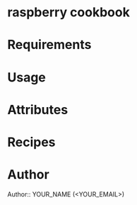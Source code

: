# raspberry cookbook

# Requirements

# Usage

# Attributes

# Recipes

# Author

Author:: YOUR_NAME (<YOUR_EMAIL>)
